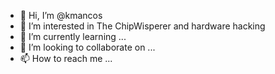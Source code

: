 - 👋 Hi, I’m @kmancos
- 👀 I’m interested in The ChipWisperer and hardware hacking
- 🌱 I’m currently learning ...
- 💞️ I’m looking to collaborate on ...
- 📫 How to reach me ...

<!---
kmancos/kmancos is a ✨ special ✨ repository because its `README.md` (this file) appears on your GitHub profile.
You can click the Preview link to take a look at your changes.
--->
